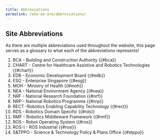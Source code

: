 ```yaml
---
title: Abbreviations
permalink: /who-we-are/abbreviations/
---
```

## Site Abbreviations

As there are multiple abbreviations used throughout the website, this page serves as a glossary to what each of the abbreviations represents!

1. BCA - Building and Construction Authority {{#bca}}
2. CHART - Centre for Healthcare Assistive and Robotics Technologies {{#chart}}
3. EDB - Economic Development Board {{#edb}}
4. ESG - Enterprise Singapore {{#esg}}
5. MOH - Ministry of Health {{#moh}}
6. NEA - National Environment Agency {{#nea}}
7. NRF - National Research Foundation {{#nrf}}
8. NRP - National Robotics Programme {{#nrp}}
9. RECT -Robotics Enabling Capability Technology {{#rect}}
10. RDS - Robotics Domain Specific {{#rds}}
11. RMF - Robotics Middleware Framework {{#rmf}}
12. ROS - Robot Operating System {{#ros}}
13. ROS-I - ROS Industrial {{#rosi}}
14. S&TPPO - Science & Technology Policy & Plans Office {{#stppo}}